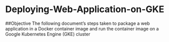 # Deploying-Web-Application-on-GKE
##Objective
The following document’s steps taken to package a web application in a Docker container image and run the container image on a Google Kubernetes Engine (GKE) cluster
